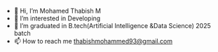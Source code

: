 - 👋 Hi, I’m Mohamed Thabish M
- 👀 I’m interested in Developing
- 🌱 I’m graduated in B.tech(Artificial Intelligence &Data Science) 2025 batch
- 📫 How to reach me thabishmohammed93@gmail.com

<!---
Thabish-0604/Thabish-0604 is a ✨ special ✨ repository because its `README.md` (this file) appears on your GitHub profile.
You can click the Preview link to take a look at your changes.
--->
